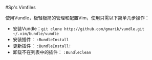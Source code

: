 #Sp's Vimfiles

使用Vundle，极轻极简的管理和配置Vim，使用只需以下简单几步操作：

- 安装Vundle：`git clone http://github.com/gmarik/vundle.git ~/.vim/bundle/vundle`
- 安装插件： `:BundleInstall`
- 更新插件： `:BundleInstall!`
- 卸载不在列表中的插件： `:BundleClean`

